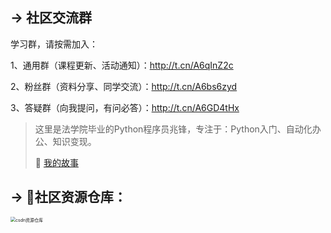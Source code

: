 ## → 社区交流群


学习群，请按需加入：

 1、通用群（课程更新、活动通知）：http://t.cn/A6qInZ2c    

 2、粉丝群（资料分享、同学交流）：http://t.cn/A6bs6zyd

3、答疑群（向我提问，有问必答）：http://t.cn/A6GD4tHx

> 这里是法学院毕业的Python程序员兆锋，专注于：Python入门、自动化办公、知识变现。
>
> 🎯  [我的故事](https://mp.weixin.qq.com/s/UrJ5PkRWYydaajGetUqFYQ) 

## → 🚀社区资源仓库：
<img src="https://img-blog.csdnimg.cn/20201231105911656.jpg?x-oss-process=image/watermark,type_ZmFuZ3poZW5naGVpdGk,shadow_10,text_aHR0cHM6Ly9ibG9nLmNzZG4ubmV0L3dlaXhpbl80MjMyMTUxNw==,size_16,color_FFFFFF,t_70#pic_center" alt="csdn资源仓库" style="zoom:50%;" />
